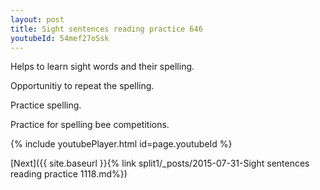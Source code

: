 ```yaml
---
layout: post
title: Sight sentences reading practice 646
youtubeId: 54mef27oSsk
---
```

 
 
Helps to learn sight words and their spelling.

Opportunitiy to repeat the spelling. 

Practice spelling. 
 
Practice for spelling bee competitions. 
 
{% include youtubePlayer.html id=page.youtubeId %}
 
 

[Next]({{ site.baseurl }}{% link  split1/_posts/2015-07-31-Sight sentences reading practice 1118.md%})
 
